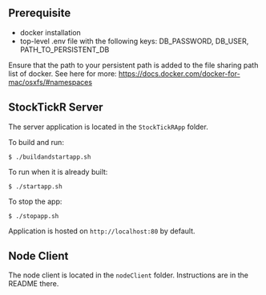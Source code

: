 ## Prerequisite
* docker installation
* top-level .env file with the following keys: DB_PASSWORD, DB_USER, PATH_TO_PERSISTENT_DB

Ensure that the path to your persistent path is added to the file sharing path list of docker.
See here for more: https://docs.docker.com/docker-for-mac/osxfs/#namespaces

## StockTickR Server
The server application is located in the `StockTickRApp` folder.

To build and run:
```
$ ./buildandstartapp.sh
```

To run when it is already built:
```
$ ./startapp.sh
```

To stop the app:
```
$ ./stopapp.sh
```

Application is hosted on `http://localhost:80` by default.

## Node Client
The node client is located in the `nodeClient` folder.
Instructions are in the README there.
